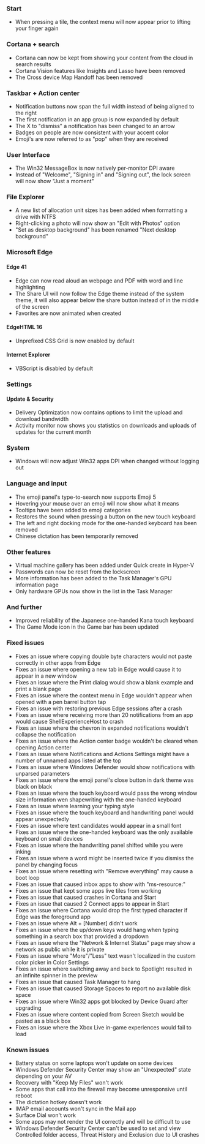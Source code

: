 ### Start
- When pressing a tile, the context menu will now appear prior to lifting your finger again

### Cortana + search
- Cortana can now be kept from showing your content from the cloud in search results
- Cortana Vision features like Insights and Lasso have been removed
- The Cross device Map Handoff has been removed

### Taskbar + Action center
- Notification buttons now span the full width instead of being aligned to the right
- The first notification in an app group is now expanded by default
- The X to "dismiss" a notification has been changed to an arrow
- Badges on people are now consistent with your accent color
- Emoji's are now referred to as "pop" when they are received

### User Interface
- The Win32 MessageBox is now natively per-monitor DPI aware
- Instead of "Welcome", "Signing in" and "Signing out", the lock screen will now show "Just a moment"

### File Explorer
- A new list of allocation unit sizes has been added when formatting a drive with NTFS
- Right-clicking a photo will now show an "Edit with Photos" option
- "Set as desktop background" has been renamed "Next desktop background"

### Microsoft Edge
#### Edge 41
- Edge can now read aloud an webpage and PDF with word and line highlighting
- The Share UI will now follow the Edge theme instead of the system theme, it will also appear below the share button instead of in the middle of the screen
- Favorites are now animated when created

#### EdgeHTML 16
- Unprefixed CSS Grid is now enabled by default

#### Internet Explorer
- VBScript is disabled by default

### Settings
#### Update & Security
- Delivery Optimization now contains options to limit the upload and download bandwidth
- Activity monitor now shows you statistics on downloads and uploads of updates for the current month

### System
- Windows will now adjust Win32 apps DPI when changed without logging out

### Language and input
- The emoji panel's type-to-search now supports Emoji 5
- Hovering your mouse over an emoji will now show what it means
- Tooltips have been added to emoji categories
- Restores the sound when pressing a button on the new touch keyboard
- The left and right docking mode for the one-handed keyboard has been removed
- Chinese dictation has been temporarily removed

### Other features
- Virtual machine gallery has been added under Quick create in Hyper-V
- Passwords can now be reset from the lockscreen
- More information has been added to the Task Manager's GPU information page
- Only hardware GPUs now show in the list in the Task Manager

### And further
- Improved reliability of the Japanese one-handed Kana touch keyboard
- The Game Mode icon in the Game bar has been updated

### Fixed issues
- Fixes an issue where copying double byte characters would not paste correctly in other apps from Edge
- Fixes an issue where opening a new tab in Edge would cause it to appear in a new window
- Fixes an issue where the Print dialog would show a blank example and print a blank page
- Fixes an issue where the context menu in Edge wouldn't appear when opened with a pen barrel button tap
- Fixes an issue with restoring previous Edge sessions after a crash
- Fixes an issue where receiving more than 20 notifications from an app would cause ShellExperienceHost to crash
- Fixes an issue where the chevron in expanded notifications wouldn't collapse the notification
- Fixes an issue where the Action center badge wouldn't be cleared when opening Action center
- Fixes an issue where Notifications and Actions Settings might have a number of unnamed apps listed at the top
- Fixes an issue where Windows Defender would show notifications with unparsed parameters
- Fixes an issue where the emoji panel's close button in dark theme was black on black
- Fixes an issue where the touch keyboard would pass the wrong window size information wen shapewriting with the one-handed keyboard
- Fixes an issue where learning your typing style
- Fixes an issue where the touch keyboard and handwriting panel would appear unexpectedly
- Fixes an issue where text candidates would appear in a small font
- Fixes an issue where the one-handed keyboard was the only available keyboard on small devices
- Fixes an issue where the handwriting panel shifted while you were inking
- Fixes an issue where a word might be inserted twice if you dismiss the panel by changing focus
- Fixes an issue where resetting with "Remove everything" may cause a boot loop
- Fixes an issue that caused inbox apps to show with "ms-resource:"
- Fixes an issue that kept some apps live tiles from working
- Fixes an issue that caused crashes in Cortana and Start
- Fixes an issue that caused 2 Connect apps to appear in Start
- Fixes an issue where Cortana would drop the first typed character if Edge was the foreground app
- Fixes an issue where Alt + [Number] didn't work
- Fixes an issue where the up/down keys would hang when typing something in a search box that provided a dropdown
- Fixes an issue where the "Network & Internet Status" page may show a network as public while it is private
- Fixes an issue where "More"/"Less" text wasn't localized in the custom color picker in Color Settings
- Fixes an issue where switching away and back to Spotlight resulted in an infinite spinner in the preview
- Fixes an issue that caused Task Manager to hang
- Fixes an issue that caused Storage Spaces to report no available disk space
- Fixes an issue where Win32 apps got blocked by Device Guard after upgrading
- Fixes an issue where content copied from Screen Sketch would be pasted as a black box
- Fixes an issue where the Xbox Live in-game experiences would fail to load

### Known issues
- Battery status on some laptops won't update on some devices
- Windows Defender Security Center may show an "Unexpected" state depending on your AV
- Recovery with "Keep My Files" won't work
- Some apps that call into the firewall may become unresponsive until reboot
- The dictation hotkey doesn't work
- IMAP email accounts won't sync in the Mail app
- Surface Dial won't work
- Some apps may not render the UI correctly and will be difficult to use
- Windows Defender Security Center can't be used to set and view Controlled folder access, Threat History and Exclusion due to UI crashes